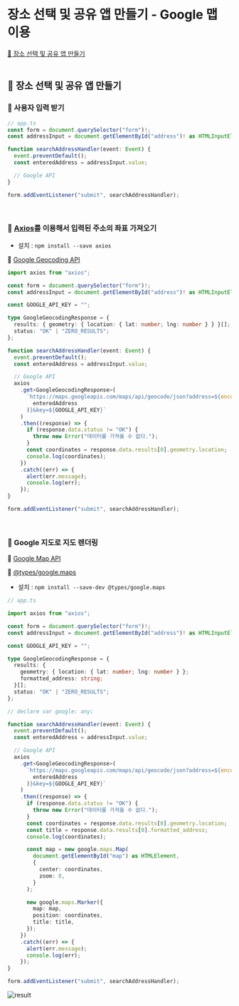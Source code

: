 # 장소 선택 및 공유 앱 만들기 - Google 맵 이용

[📌 장소 선택 및 공유 앱 만들기](#-장소-선택-및-공유-앱-만들기)<br>
<br>

## 📌 장소 선택 및 공유 앱 만들기

### 📖 사용자 입력 받기

```ts
// app.ts
const form = document.querySelector("form")!;
const addressInput = document.getElementById("address")! as HTMLInputElement;

function searchAddressHandler(event: Event) {
  event.preventDefault();
  const enteredAddress = addressInput.value;

  // Google API
}

form.addEventListener("submit", searchAddressHandler);
```

<br>

### 📖 [Axios](https://axios-http.com/kr/docs/intro)를 이용해서 입력된 주소의 좌표 가져오기

- 설치 : `npm install --save axios`

🔗 [Google Geocoding API](https://developers.google.com/maps/documentation/geocoding/start?hl=ko&_gl=1*j68qba*_up*MQ..*_ga*MjAzMzQzNTg5MS4xNzEwMzk3MTYy*_ga_NRWSTWS78N*MTcxMDM5NzE2MS4xLjAuMTcxMDM5NzE2MS4wLjAuMA..)

```ts
import axios from "axios";

const form = document.querySelector("form")!;
const addressInput = document.getElementById("address")! as HTMLInputElement;

const GOOGLE_API_KEY = "";

type GoogleGeocodingResponse = {
  results: { geometry: { location: { lat: number; lng: number } } }[];
  status: "OK" | "ZERO_RESULTS";
};

function searchAddressHandler(event: Event) {
  event.preventDefault();
  const enteredAddress = addressInput.value;

  // Google API
  axios
    .get<GoogleGeocodingResponse>(
      `https://maps.googleapis.com/maps/api/geocode/json?address=${encodeURI(
        enteredAddress
      )}&key=${GOOGLE_API_KEY}`
    )
    .then((response) => {
      if (response.data.status != "OK") {
        throw new Error("데이터를 가져올 수 없다.");
      }
      const coordinates = response.data.results[0].geometry.location;
      console.log(coordinates);
    })
    .catch((err) => {
      alert(err.message);
      console.log(err);
    });
}

form.addEventListener("submit", searchAddressHandler);
```

<br>

### 📖 Google 지도로 지도 렌더링

🔗 [Google Map API](https://developers.google.com/maps/documentation/javascript/overview?hl=ko&_gl=1*1ildyg8*_up*MQ..*_ga*NTc0NDgwOTA1LjE3MTAzOTg0MDU.*_ga_NRWSTWS78N*MTcxMDM5ODQwNS4xLjAuMTcxMDM5ODQwNS4wLjAuMA..#maps_map_simple-typescript)

🔗 [@types/google.maps](https://www.npmjs.com/package/@types/google.maps)

- 설치 : `npm install --save-dev @types/google.maps`

```ts
// app.ts

import axios from "axios";

const form = document.querySelector("form")!;
const addressInput = document.getElementById("address")! as HTMLInputElement;

const GOOGLE_API_KEY = "";

type GoogleGeocodingResponse = {
  results: {
    geometry: { location: { lat: number; lng: number } };
    formatted_address: string;
  }[];
  status: "OK" | "ZERO_RESULTS";
};

// declare var google: any;

function searchAddressHandler(event: Event) {
  event.preventDefault();
  const enteredAddress = addressInput.value;

  // Google API
  axios
    .get<GoogleGeocodingResponse>(
      `https://maps.googleapis.com/maps/api/geocode/json?address=${encodeURI(
        enteredAddress
      )}&key=${GOOGLE_API_KEY}`
    )
    .then((response) => {
      if (response.data.status != "OK") {
        throw new Error("데이터를 가져올 수 없다.");
      }
      const coordinates = response.data.results[0].geometry.location;
      const title = response.data.results[0].formatted_address;
      console.log(coordinates);

      const map = new google.maps.Map(
        document.getElementById("map") as HTMLElement,
        {
          center: coordinates,
          zoom: 8,
        }
      );

      new google.maps.Marker({
        map: map,
        position: coordinates,
        title: title,
      });
    })
    .catch((err) => {
      alert(err.message);
      console.log(err);
    });
}

form.addEventListener("submit", searchAddressHandler);
```

![result](./googleMap.gif)
